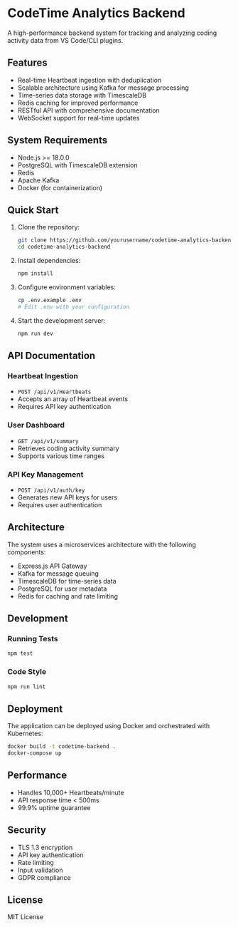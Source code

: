 # CodeTime Analytics Backend

A high-performance backend system for tracking and analyzing coding activity data from VS Code/CLI plugins.

## Features

- Real-time Heartbeat ingestion with deduplication
- Scalable architecture using Kafka for message processing
- Time-series data storage with TimescaleDB
- Redis caching for improved performance
- RESTful API with comprehensive documentation
- WebSocket support for real-time updates

## System Requirements

- Node.js >= 18.0.0
- PostgreSQL with TimescaleDB extension
- Redis
- Apache Kafka
- Docker (for containerization)

## Quick Start

1. Clone the repository:

   ```bash
   git clone https://github.com/yourusername/codetime-analytics-backend.git
   cd codetime-analytics-backend
   ```

2. Install dependencies:

   ```bash
   npm install
   ```

3. Configure environment variables:

   ```bash
   cp .env.example .env
   # Edit .env with your configuration
   ```

4. Start the development server:
   ```bash
   npm run dev
   ```

## API Documentation

### Heartbeat Ingestion

- `POST /api/v1/Heartbeats`
- Accepts an array of Heartbeat events
- Requires API key authentication

### User Dashboard

- `GET /api/v1/summary`
- Retrieves coding activity summary
- Supports various time ranges

### API Key Management

- `POST /api/v1/auth/key`
- Generates new API keys for users
- Requires user authentication

## Architecture

The system uses a microservices architecture with the following components:

- Express.js API Gateway
- Kafka for message queuing
- TimescaleDB for time-series data
- PostgreSQL for user metadata
- Redis for caching and rate limiting

## Development

### Running Tests

```bash
npm test
```

### Code Style

```bash
npm run lint
```

## Deployment

The application can be deployed using Docker and orchestrated with Kubernetes:

```bash
docker build -t codetime-backend .
docker-compose up
```

## Performance

- Handles 10,000+ Heartbeats/minute
- API response time < 500ms
- 99.9% uptime guarantee

## Security

- TLS 1.3 encryption
- API key authentication
- Rate limiting
- Input validation
- GDPR compliance

## License

MIT License
